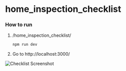 # home_inspection_checklist

### How to run

1.  /home_inspection_checklist/
    ```sh
    npm run dev
    ```
2. Go to http://localhost:3000/    

![Checklist Screenshot](https://imgur.com/oKtUEqG.png)
